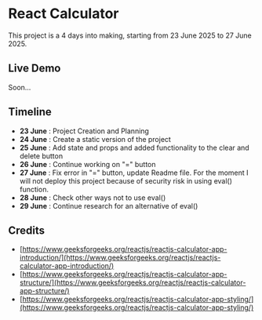 # React Calculator

This project is a 4 days into making, starting from 23 June 2025 to 27 June 2025.

## Live Demo
Soon...
## Timeline
- **23 June** : Project Creation and Planning 
- **24 June** : Create a static version of the project
- **25 June** : Add state and props and added functionality to the clear and delete button
- **26 June** : Continue working on "=" button
- **27 June** : Fix error in "=" button, update Readme file. For the moment I will not deploy this project because of security risk in using eval() function.
- **28 June** : Check other ways not to use eval()
- **29 June** : Continue research for an alternative of eval()
## Credits
- [https://www.geeksforgeeks.org/reactjs/reactjs-calculator-app-introduction/](https://www.geeksforgeeks.org/reactjs/reactjs-calculator-app-introduction/)
- [https://www.geeksforgeeks.org/reactjs/reactjs-calculator-app-structure/](https://www.geeksforgeeks.org/reactjs/reactjs-calculator-app-structure/)
- [https://www.geeksforgeeks.org/reactjs/reactjs-calculator-app-styling/](https://www.geeksforgeeks.org/reactjs/reactjs-calculator-app-styling/)
